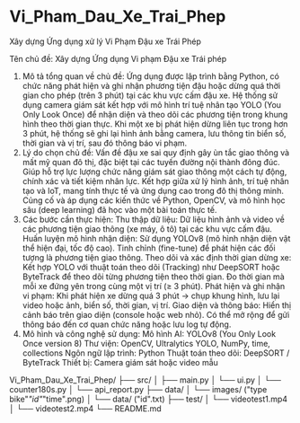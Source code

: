 # Vi_Pham_Dau_Xe_Trai_Phep

Xây dựng Ứng dụng xử lý Vi Phạm Đậu xe Trái Phép

Tên chủ đề:
Xây dựng Ứng dụng Vi phạm Đậu xe Trái phép
1. Mô tả tổng quan về chủ đề:
  Ứng dụng được lập trình bằng Python, có chức năng phát hiện và ghi nhận phương tiện đậu hoặc dừng quá thời gian cho phép (trên 3 phút) tại các khu vực cấm đậu xe.
  Hệ thống sử dụng camera giám sát kết hợp với mô hình trí tuệ nhân tạo YOLO (You Only Look Once) để nhận diện và theo dõi các phương tiện trong khung hình theo thời gian thực.
  Khi một xe bị phát hiện dừng liên tục trong hơn 3 phút, hệ thống sẽ ghi lại hình ảnh bằng camera, lưu thông tin biển số, thời gian và vị trí, sau đó thông báo vi phạm.
2. Lý do chọn chủ đề:
  Vấn đề đậu xe sai quy định gây ùn tắc giao thông và mất mỹ quan đô thị, đặc biệt tại các tuyến đường nội thành đông đúc.
  Giúp hỗ trợ lực lượng chức năng giám sát giao thông một cách tự động, chính xác và tiết kiệm nhân lực.
    Kết hợp giữa xử lý hình ảnh, trí tuệ nhân tạo và IoT, mang tính thực tế và ứng dụng cao trong đô thị thông minh.
Củng cố và áp dụng các kiến thức về Python, OpenCV, và mô hình học sâu (deep learning) đã học vào một bài toán thực tế.
3. Các bước cần thực hiện:
  Thu thập dữ liệu:
    Dữ liệu hình ảnh và video về các phương tiện giao thông (xe máy, ô tô) tại các khu vực cấm đậu.
  Huấn luyện mô hình nhận diện:
    Sử dụng YOLOv8 (mô hình nhận diện vật thể hiện đại, tốc độ cao).
    Tinh chỉnh (fine-tune) để phát hiện các đối tượng là phương tiện giao thông.
  Theo dõi và xác định thời gian dừng xe:
    Kết hợp YOLO với thuật toán theo dõi (Tracking) như DeepSORT hoặc ByteTrack để theo dõi từng phương tiện theo thời gian.
    Đo thời gian mà mỗi xe đứng yên trong cùng một vị trí (≥ 3 phút).
  Phát hiện và ghi nhận vi phạm:
    Khi phát hiện xe dừng quá 3 phút → chụp khung hình, lưu lại video hoặc ảnh, biển số, thời gian, vị trí.
  Giao diện và thông báo:
    Hiển thị cảnh báo trên giao diện (console hoặc web nhỏ).
    Có thể mở rộng để gửi thông báo đến cơ quan chức năng hoặc lưu log tự động.
4. Mô hình và công nghệ sử dụng:
  Mô hình AI: YOLOv8 (You Only Look Once version 8)
  Thư viện: OpenCV, Ultralytics YOLO, NumPy, time, collections
  Ngôn ngữ lập trình: Python
  Thuật toán theo dõi: DeepSORT / ByteTrack
  Thiết bị: Camera giám sát hoặc video mẫu

Vi_Pham_Dau_Xe_Trai_Phep/
├── src/
│   ├── main.py
│   └── ui.py
│   └── counter180s.py
│   └── api_report.py
├── data/
│   └── images/ ("type bike"_"id"_"time".png)
│   └── data/ ("id".txt)
├── test/
│   └── videotest1.mp4
│   └── videotest2.mp4
└── README.md
